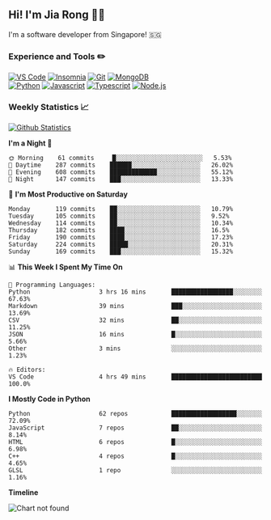## Hi! I'm Jia Rong 👋🏻

I'm a software developer from Singapore! 🇸🇬

### Experience and Tools ✏️
[![VS Code](https://img.shields.io/badge/VS%20Code-007acc?style=for-the-badge&logo=visual-studio-code&logoColor=white)](https://code.visualstudio.com)
[![Insomnia](https://img.shields.io/badge/Insomina-5849be?style=for-the-badge&logo=insomnia&logoColor=white)](https://insomnia.rest/)
[![Git](https://img.shields.io/badge/Git-f05032?style=for-the-badge&logo=git&logoColor=white)](https://git-scm.com/)
[![MongoDB](https://img.shields.io/badge/MongoDB-47a248?style=for-the-badge&logo=mongodb&logoColor=white)](https://www.mongodb.com/)    
[![Python](https://img.shields.io/badge/Python-3776ab?style=for-the-badge&logo=python&logoColor=white)](https://www.python.org/)
[![Javascript](https://img.shields.io/badge/Javascript-f7df1e?style=for-the-badge&logo=javascript&logoColor=white)](https://developer.mozilla.org/en-US/docs/Web/JavaScript)
[![Typescript](https://img.shields.io/badge/Typescript-007acc?style=for-the-badge&logo=typescript&logoColor=white)](https://www.typescriptlang.org/)
[![Node.js](https://img.shields.io/badge/Node.js-339933?style=for-the-badge&logo=node.js&logoColor=white)](https://nodejs.org/en/)

### Weekly Statistics 📈
[![Github Statistics](https://github-readme-stats.vercel.app/api?username=fourjr&count_private=true)](https://github.com/anuraghazra/github-readme-stats)

<!--START_SECTION:waka-->
**I'm a Night 🦉** 

```text
🌞 Morning    61 commits     █░░░░░░░░░░░░░░░░░░░░░░░░   5.53% 
🌆 Daytime    287 commits    ██████░░░░░░░░░░░░░░░░░░░   26.02% 
🌃 Evening    608 commits    █████████████░░░░░░░░░░░░   55.12% 
🌙 Night      147 commits    ███░░░░░░░░░░░░░░░░░░░░░░   13.33%

```
📅 **I'm Most Productive on Saturday** 

```text
Monday       119 commits    ██░░░░░░░░░░░░░░░░░░░░░░░   10.79% 
Tuesday      105 commits    ██░░░░░░░░░░░░░░░░░░░░░░░   9.52% 
Wednesday    114 commits    ██░░░░░░░░░░░░░░░░░░░░░░░   10.34% 
Thursday     182 commits    ████░░░░░░░░░░░░░░░░░░░░░   16.5% 
Friday       190 commits    ████░░░░░░░░░░░░░░░░░░░░░   17.23% 
Saturday     224 commits    █████░░░░░░░░░░░░░░░░░░░░   20.31% 
Sunday       169 commits    ███░░░░░░░░░░░░░░░░░░░░░░   15.32%

```


📊 **This Week I Spent My Time On** 

```text
💬 Programming Languages: 
Python                   3 hrs 16 mins       █████████████████░░░░░░░░   67.63% 
Markdown                 39 mins             ███░░░░░░░░░░░░░░░░░░░░░░   13.69% 
CSV                      32 mins             ██░░░░░░░░░░░░░░░░░░░░░░░   11.25% 
JSON                     16 mins             █░░░░░░░░░░░░░░░░░░░░░░░░   5.66% 
Other                    3 mins              ░░░░░░░░░░░░░░░░░░░░░░░░░   1.23%

🔥 Editors: 
VS Code                  4 hrs 49 mins       █████████████████████████   100.0%

```

**I Mostly Code in Python** 

```text
Python                   62 repos            ██████████████████░░░░░░░   72.09% 
JavaScript               7 repos             ██░░░░░░░░░░░░░░░░░░░░░░░   8.14% 
HTML                     6 repos             █░░░░░░░░░░░░░░░░░░░░░░░░   6.98% 
C++                      4 repos             █░░░░░░░░░░░░░░░░░░░░░░░░   4.65% 
GLSL                     1 repo              ░░░░░░░░░░░░░░░░░░░░░░░░░   1.16%

```


**Timeline**

![Chart not found](https://github.com/fourjr/fourjr/blob/master/charts/bar_graph.png) 


<!--END_SECTION:waka-->
